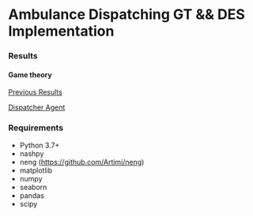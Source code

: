 Ambulance Dispatching GT && DES Implementation
==

### Results
#### Game theory
[Previous Results](Previous.md)

[Dispatcher Agent](../Dispatcher%20Agent.html)


### Requirements
* Python 3.7+
* nashpy
* neng (https://github.com/Artimi/neng)
* matplotlib
* numpy
* seaborn
* pandas
* scipy
